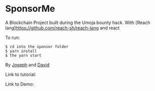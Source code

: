 # SponsorMe

A Blockchain Project built during the Umoja bounty hack.
With [Reach lang]https://github.com/reach-sh/reach-lang and react

To run: 
```
$ cd into the sponsor folder
$ yarn install
$ the yarn start
```

By [Joseph](https://github.com/adujoseph) and [David](https://github.com/onyedikachi-david)

Link to tutorial: 

Link to Demo:
